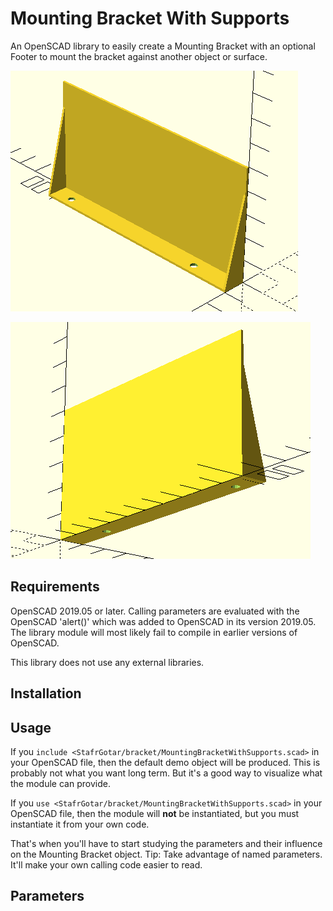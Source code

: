 # Mounting Bracket With Supports

An OpenSCAD library to easily create a Mounting Bracket with an optional Footer to mount the bracket against another object or surface.

![](https://github.com/StafrGotar/MountingBracketWithSupports/blob/master/images/Bracket-Behind-Left.png)

![](https://github.com/StafrGotar/MountingBracketWithSupports/blob/master/images/Bracket-Below-Right.png)


## Requirements

OpenSCAD 2019.05 or later.
Calling parameters are evaluated with the OpenSCAD 'alert()' which was added to OpenSCAD in its version 2019.05.
The library module will most likely fail to compile in earlier versions of OpenSCAD.

This library does not use any external libraries.

## Installation

## Usage

If you `include <StafrGotar/bracket/MountingBracketWithSupports.scad>` in your OpenSCAD file,
then the default demo object will be produced.
This is probably not what you want long term.
But it's a good way to visualize what the module can provide.

If you `use <StafrGotar/bracket/MountingBracketWithSupports.scad>` in your OpenSCAD file,
then the module will **not** be instantiated, but you must instantiate it from your own code.

That's when you'll have to start studying the parameters and their influence on the Mounting Bracket object.
Tip: Take advantage of named parameters. It'll make your own calling code easier to read.

## Parameters
